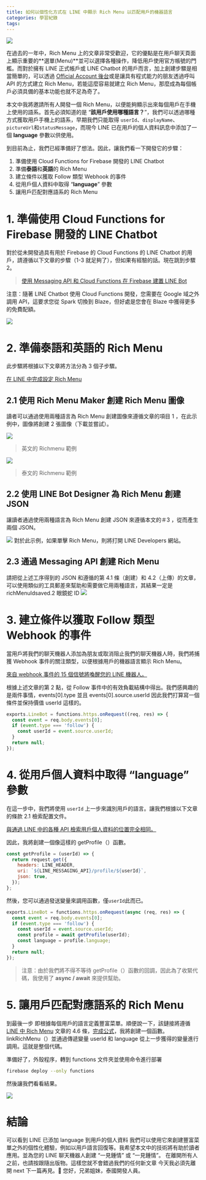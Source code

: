 ```yaml
---
title: 如何以個性化方式在 LINE 中顯示 Rich Menu 以匹配用戶的機器語言
categories: 學習紀錄
tags:
---
```


<style>
  section.compact {
    font-size: 150%  
  }
  img[alt~="center"] {
    display: block;
    margin: 0 auto;
  }
</style>

![](https://nijialin.com/images/2021/translate/richmenu-personalize/1.png)

在過去的一年中，Rich Menu 上的文章非常受歡迎，它的優點是在用戶聊天頁面上顯示重要的**選單(Menu)**並可以選擇各種操作，降低用戶使用官方帳號的門檻。而對於擁有 LINE 正式帳戶或 LINE Chatbot 的用戶而言，加上創建步驟是相當簡單的，可以透過 [Official Account 後台](https://manager.line.biz/)或是讓具有程式能力的朋友透過呼叫 API 的方式建立 Rich Menu，若能這麼容易就建立 Rich Menu，那麼成為每個帳戶必須具備的基本功能也就不足為奇了。

本文中我將邀請所有人開發一個 Rich Menu，以便能夠顯示出來每個用戶在手機上使用的語系。首先必須知道的是 “**該用戶使用哪種語言？**”，我們可以透過哪種方式獲取用戶手機上的語系，早期我們只能取得 `userId`、`displayName`、`pictureUrl`和`statusMessage`，而現今 LINE 已在用戶的個人資料訊息中添加了一個 **language** 參數以供使用。

到目前為止，我們已經準備好了想法。因此，讓我們看一下開發它的步驟：

1. 準備使用 Cloud Functions for Firebase 開發的 LINE Chatbot
2. 準備**泰語**和**英語**的 Rich Menu
3. 建立條件以獲取 Follow 類型 Webhook 的事件
4. 從用戶個人資料中取得 “**language**” 參數
5. 讓用戶匹配對應語系的 Rich Menu

<!-- more -->

# 1. 準備使用 Cloud Functions for Firebase 開發的 LINE Chatbot

對於從未開發過具有用於 Firebase 的 Cloud Functions 的 LINE Chatbot 的用戶，請遵循以下文章的步驟（1-3 就足夠了），但如果有經驗的話。現在跳到步驟 2。

> [使用 Messaging API 和 Cloud Functions 在 Firebase 建置 LINE Bot](https://medium.com/linedevth/%E0%B8%AA%E0%B8%A3%E0%B9%89%E0%B8%B2%E0%B8%87-line-bot-%E0%B8%94%E0%B9%89%E0%B8%A7%E0%B8%A2-messaging-api-%E0%B9%81%E0%B8%A5%E0%B8%B0-cloud-functions-for-firebase-20d284edea1b)

注意：隨著 LINE Chatbot 使用 Cloud Functions 開發，您需要在 Google 域之外調用 API，這要求您從 Spark 切換到 Blaze，但好處是您會在 Blaze 中獲得更多的免費配額。

![](https://nijialin.com/images/2021/translate/richmenu-personalize/2.png)

# 2. 準備**泰語**和**英語**的 Rich Menu

此步驟將根據以下文章將方法分為 3 個子步驟。

[在 LINE 中完成設定 Rich Menu](https://medium.com/linedevth/%E0%B9%80%E0%B8%81%E0%B9%88%E0%B8%87-rich-menu-%E0%B9%83%E0%B8%99-line-messaging-api-%E0%B9%83%E0%B8%AB%E0%B9%89%E0%B8%84%E0%B8%A3%E0%B8%9A%E0%B8%AA%E0%B8%B9%E0%B8%95%E0%B8%A3-6cf12b394f38)

## 2.1 使用 Rich Menu Maker 創建 Rich Menu 圖像

讀者可以通過使用兩種語言為 Rich Menu 創建圖像來遵循文章的項目 1 ，在此示例中，圖像將創建 2 張圖像（下載並嘗試）。

![](https://nijialin.com/images/2021/translate/richmenu-personalize/3.jpeg)

> 英文的 Richmenu 範例

![](https://nijialin.com/images/2021/translate/richmenu-personalize/4.jpeg)

> 泰文的 Richmenu 範例

## 2.2 使用 LINE Bot Designer 為 Rich Menu 創建 JSON

讓讀者通過使用兩種語言為 Rich Menu 創建 JSON 來遵循本文的＃3 ，從而產生兩個 JSON。

![](https://nijialin.com/images/2021/translate/richmenu-personalize/4.png)
對於此示例，如果單擊 Rich Menu，則將打開 LINE Developers 網站。

## 2.3 通過 Messaging API 創建 Rich Menu

請把從上述工序得到的 JSON 和遵循的第 4.1 條（創建）和 4.2（上傳）的文章，可以使用類似的工具郵差來幫助和需要做它用兩種語言，其結果一定是 richMenuIdsaved.2 眼鏡蛇 ID
![](https://nijialin.com/images/2021/translate/richmenu-personalize/ㄓ.png)

# 3. 建立條件以獲取 Follow 類型 Webhook 的事件

當用戶將我們的聊天機器人添加為朋友或取消阻止我們的聊天機器人時，我們將捕獲 Webhook 事件的關注類型，以便根據用戶的機器語言顯示 Rich Menu。

[來自 webhook 事件的 15 個信號將喚醒您的 LINE 機器人。](https://medium.com/linedevth/12-%E0%B8%AA%E0%B8%B1%E0%B8%8D%E0%B8%8D%E0%B8%B2%E0%B8%93%E0%B8%88%E0%B8%B2%E0%B8%81-webhook-events-%E0%B8%97%E0%B8%B5%E0%B9%88%E0%B8%88%E0%B8%B0%E0%B8%9B%E0%B8%A5%E0%B8%B8%E0%B8%81%E0%B9%83%E0%B8%AB%E0%B9%89-line-bot-%E0%B8%82%E0%B8%AD%E0%B8%87%E0%B8%84%E0%B8%B8%E0%B8%93%E0%B8%95%E0%B8%B7%E0%B9%88%E0%B8%99%E0%B8%88%E0%B8%B2%E0%B8%81%E0%B8%A0%E0%B8%A7%E0%B8%B1%E0%B8%87%E0%B8%84%E0%B9%8C-4cb7da653274)

根據上述文章的第 2 點，從 Follow 事件中的有效負載結構中得出。我們感興趣的是兩件事情，events[0].type 並且 events[0].source.userId 因此我們打算寫一個條件並保持價值 userId 這樣的。

```javascript
exports.LineBot = functions.https.onRequest((req, res) => {
  const event = req.body.events[0];
  if (event.type === 'follow') {
    const userId = event.source.userId;
  }
  return null;
});
```

# 4. 從用戶個人資料中取得 “**language**” 參數

在這一步中，我們將使用 `userId` 上一步來識別用戶的語言。讓我們根據以下文章的條款 2.1 檢索配置文件。

[與通過 LINE 中的各種 API 檢索用戶個人資料的位置完全相同。](https://medium.com/linedevth/%E0%B8%A3%E0%B8%B9%E0%B9%89%E0%B8%84%E0%B8%A3%E0%B8%9A%E0%B8%88%E0%B8%9A%E0%B9%83%E0%B8%99%E0%B8%97%E0%B8%B5%E0%B9%88%E0%B9%80%E0%B8%94%E0%B8%B5%E0%B8%A2%E0%B8%A7%E0%B8%81%E0%B8%B1%E0%B8%9A%E0%B8%81%E0%B8%B2%E0%B8%A3%E0%B8%94%E0%B8%B6%E0%B8%87-user-profile-%E0%B8%9C%E0%B9%88%E0%B8%B2%E0%B8%99-api-%E0%B8%95%E0%B9%88%E0%B8%B2%E0%B8%87%E0%B9%86%E0%B9%83%E0%B8%99-line-dafb17e5864a)

因此，我將創建一個像這樣的 getProfile（）函數。

```javascript
const getProfile = (userId) => {
  return request.get({
    headers: LINE_HEADER,
    uri: `${LINE_MESSAGING_API}/profile/${userId}`,
    json: true,
  });
};
```

然後，您可以通過發送變量來調用函數，僅`userId`此而已。

```javascript
exports.LineBot = functions.https.onRequest(async (req, res) => {
  const event = req.body.events[0];
  if (event.type === 'follow') {
    const userId = event.source.userId;
    const profile = await getProfile(userId);
    const language = profile.language;
  }
  return null;
});
```

> 注意：由於我們將不得不等待 getProfile（）函數的回調，因此為了收緊代碼，我使用了 **async / await** 來提供幫助。

# 5. 讓用戶匹配對應語系的 Rich Menu

到最後一步 即根據每個用戶的語言定義豐富菜單。順便說一下，該鏈接將遵循 [LINE 中 Rich Menu](https://medium.com/linedevth/%E0%B9%80%E0%B8%81%E0%B9%88%E0%B8%87-rich-menu-%E0%B9%83%E0%B8%99-line-messaging-api-%E0%B9%83%E0%B8%AB%E0%B9%89%E0%B8%84%E0%B8%A3%E0%B8%9A%E0%B8%AA%E0%B8%B9%E0%B8%95%E0%B8%A3-6cf12b394f38) 文章的 4.6 條，[完成公式](https://medium.com/linedevth/%E0%B9%80%E0%B8%81%E0%B9%88%E0%B8%87-rich-menu-%E0%B9%83%E0%B8%99-line-messaging-api-%E0%B9%83%E0%B8%AB%E0%B9%89%E0%B8%84%E0%B8%A3%E0%B8%9A%E0%B8%AA%E0%B8%B9%E0%B8%95%E0%B8%A3-6cf12b394f38)，我將創建一個函數。linkRichMenu（）並通過傳遞變量 userId 和 language 從上一步獲得的變量進行調用。這就是整個代碼。

<script src="https://gist.github.com/jirawatee/ec8f05a496a2d5b95cedcd059a8a19ea.js"></script>

準備好了，外殼程序，轉到 functions 文件夾並使用命令進行部署

```bash
firebase deploy --only functions
```

然後讓我們看看結果。

![](https://nijialin.com/images/2021/translate/richmenu-personalize/7.gif)

# 結論

可以看到 LINE 已添加 language 到用戶的個人資料 我們可以使用它來創建豐富菜單之外的個性化體驗，例如以用戶語言回復等。我希望本文中的技術將有助於讀者應用。並為您的 LINE 聊天機器人創建 “一見鍾情” 或 “一見鍾情”。
在離開所有人之前，也請按跟隨出版物。這樣您就不會錯過我們的任何新文章 今天我必須先離開 next 下一篇再見。🙏 您好，兄弟姐妹，泰國開發人員。
